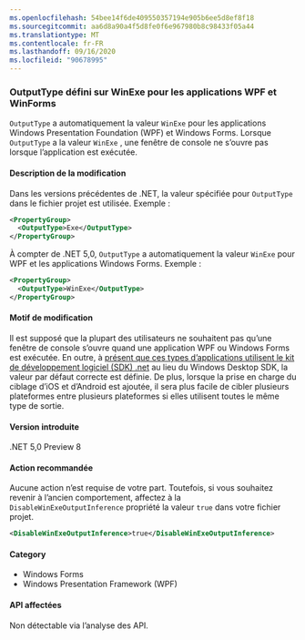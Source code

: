 ```yaml
---
ms.openlocfilehash: 54bee14f6de409550357194e905b6ee5d8ef8f18
ms.sourcegitcommit: aa6d8a90a4f5d8fe0f6e967980b8c98433f05a44
ms.translationtype: MT
ms.contentlocale: fr-FR
ms.lasthandoff: 09/16/2020
ms.locfileid: "90678995"
---
```

### <a name="outputtype-set-to-winexe-for-wpf-and-winforms-apps"></a>OutputType défini sur WinExe pour les applications WPF et WinForms

`OutputType` a automatiquement la valeur `WinExe` pour les applications Windows Presentation Foundation (WPF) et Windows Forms. Lorsque `OutputType` a la valeur `WinExe` , une fenêtre de console ne s’ouvre pas lorsque l’application est exécutée.

#### <a name="change-description"></a>Description de la modification

Dans les versions précédentes de .NET, la valeur spécifiée pour `OutputType` dans le fichier projet est utilisée. Exemple :

```xml
<PropertyGroup>
  <OutputType>Exe</OutputType>
</PropertyGroup>
```

À compter de .NET 5,0, `OutputType` a automatiquement la valeur `WinExe` pour WPF et les applications Windows Forms. Exemple :

```xml
<PropertyGroup>
  <OutputType>WinExe</OutputType>
</PropertyGroup>
```

#### <a name="reason-for-change"></a>Motif de modification

Il est supposé que la plupart des utilisateurs ne souhaitent pas qu’une fenêtre de console s’ouvre quand une application WPF ou Windows Forms est exécutée. En outre, à [présent que ces types d’applications utilisent le kit de développement logiciel (SDK) .net](../../../../docs/core/compatibility/wpf.md#winforms-and-wpf-apps-use-microsoftnetsdk) au lieu du Windows Desktop SDK, la valeur par défaut correcte est définie. De plus, lorsque la prise en charge du ciblage d’iOS et d’Android est ajoutée, il sera plus facile de cibler plusieurs plateformes entre plusieurs plateformes si elles utilisent toutes le même type de sortie.

#### <a name="version-introduced"></a>Version introduite

.NET 5,0 Preview 8

#### <a name="recommended-action"></a>Action recommandée

Aucune action n’est requise de votre part. Toutefois, si vous souhaitez revenir à l’ancien comportement, affectez à la `DisableWinExeOutputInference` propriété la valeur `true` dans votre fichier projet.

```xml
<DisableWinExeOutputInference>true</DisableWinExeOutputInference>
```

#### <a name="category"></a>Category

- Windows Forms
- Windows Presentation Framework (WPF)

#### <a name="affected-apis"></a>API affectées

Non détectable via l’analyse des API.

<!-- 

#### Affected APIs

Not detectable via API analysis.

-->
